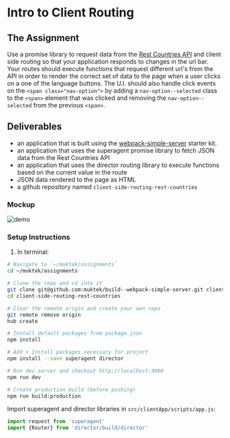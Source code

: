 # Intro to Client Routing

## The Assignment

Use a promise library to request data from the [Rest Countries API](https://restcountries.eu/) and client side routing so that your application responds to changes in the url bar. Your routes should execute functions that request different url's from the API in order to render the correct set of data to the page when a user clicks on a one of the language buttons. The U.I. should also handle click events on the `<span class="nav-option">` by adding a `nav-option--selected` class to the `<span>` element that was clicked and removing the `nav-option--selected` from the previous `<span>`.


## Deliverables
- an application that is built using the [webpack-simple-server](https://github.com/muktek/build--webpack-simple-server) starter kit.
- an application that uses the superagent promise library to fetch JSON data from the Rest Countries API
- an application that uses the director routing library to execute functions based on the current value in the route
- JSON data rendered to the page as HTML
- a github repository named `client-side-routing-rest-countries`


### Mockup
![demo](./mockups/js-routing-demo.gif)


### Setup Instructions

1. In terminal:
```sh
# Navigate to `~/muktek/assignments`
cd ~/muktek/assignments

# Clone the repo and cd into it
git clone git@github.com:muktek/build--webpack-simple-server.git client-side-routing-rest-countries
cd client-side-routing-rest-countries

# Clear the remote origin and create your own repo
git remote remove origin
hub create

# Install default packages from package.json
npm install

# Add + Install packages necessary for project
npm install --save superagent director

# Run dev server and checkout http://localhost:3000
npm run dev

# Create production build (before pushing)
npm run build:production
```

Import superagent and director libraries in `src/clientApp/scripts/app.js`:
```js
import request from 'superagent'
import {Router} from 'director/build/director'
```
